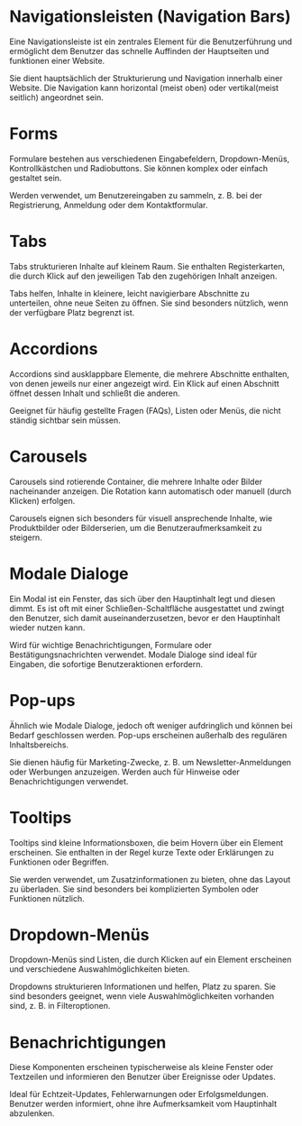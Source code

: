 
 # Navigationsleisten (Navigation Bars)

 Eine Navigationsleiste ist ein zentrales Element für die Benutzerführung und ermöglicht dem Benutzer das schnelle Auffinden der Hauptseiten und funktionen einer Website.

  Sie dient hauptsächlich der Strukturierung und Navigation innerhalb einer Website. Die Navigation kann horizontal (meist oben) oder vertikal(meist seitlich) angeordnet sein.

  # Forms
  Formulare bestehen aus verschiedenen Eingabefeldern, Dropdown-Menüs, Kontrollkästchen und Radiobuttons. Sie können komplex oder einfach gestaltet sein.

  Werden verwendet, um Benutzereingaben zu sammeln, z. B. bei der Registrierung, Anmeldung oder dem Kontaktformular.

  # Tabs
  Tabs strukturieren Inhalte auf kleinem Raum. Sie enthalten Registerkarten, die durch Klick auf den jeweiligen Tab den zugehörigen Inhalt anzeigen.

 Tabs helfen, Inhalte in kleinere, leicht navigierbare Abschnitte zu unterteilen, ohne neue Seiten zu öffnen. Sie sind besonders nützlich, wenn der verfügbare Platz begrenzt ist.

# Accordions
 Accordions sind ausklappbare Elemente, die mehrere Abschnitte enthalten, von denen jeweils nur einer angezeigt wird. Ein Klick auf einen Abschnitt öffnet dessen Inhalt und schließt die anderen.

 Geeignet für häufig gestellte Fragen (FAQs), Listen oder Menüs, die nicht ständig sichtbar sein müssen.

 # Carousels 
 Carousels sind rotierende Container, die mehrere Inhalte oder Bilder nacheinander anzeigen. Die Rotation kann automatisch oder manuell (durch Klicken) erfolgen.

  Carousels eignen sich besonders für visuell ansprechende Inhalte, wie Produktbilder oder Bilderserien, um die Benutzeraufmerksamkeit zu steigern.

  # Modale Dialoge
  Ein Modal ist ein Fenster, das sich über den Hauptinhalt legt und diesen dimmt. Es ist oft mit einer Schließen-Schaltfläche ausgestattet und zwingt den Benutzer, sich damit auseinanderzusetzen, bevor er den Hauptinhalt wieder nutzen kann.

  Wird für wichtige Benachrichtigungen, Formulare oder Bestätigungsnachrichten verwendet. Modale Dialoge sind ideal für Eingaben, die sofortige Benutzeraktionen erfordern.

# Pop-ups
Ähnlich wie Modale Dialoge, jedoch oft weniger aufdringlich und können bei Bedarf geschlossen werden. Pop-ups erscheinen außerhalb des regulären Inhaltsbereichs.

Sie dienen häufig für Marketing-Zwecke, z. B. um Newsletter-Anmeldungen oder Werbungen anzuzeigen. Werden auch für Hinweise oder Benachrichtigungen verwendet.

# Tooltips
Tooltips sind kleine Informationsboxen, die beim Hovern über ein Element erscheinen. Sie enthalten in der Regel kurze Texte oder Erklärungen zu Funktionen oder Begriffen.

Sie werden verwendet, um Zusatzinformationen zu bieten, ohne das Layout zu überladen. Sie sind besonders bei komplizierten Symbolen oder Funktionen nützlich.


# Dropdown-Menüs

Dropdown-Menüs sind Listen, die durch Klicken auf ein Element erscheinen und verschiedene Auswahlmöglichkeiten bieten.

Dropdowns strukturieren Informationen und helfen, Platz zu sparen. Sie sind besonders geeignet, wenn viele Auswahlmöglichkeiten vorhanden sind, z. B. in Filteroptionen.

# Benachrichtigungen
Diese Komponenten erscheinen typischerweise als kleine Fenster oder Textzeilen und informieren den Benutzer über Ereignisse oder Updates.

 Ideal für Echtzeit-Updates, Fehlerwarnungen oder Erfolgsmeldungen. Benutzer werden informiert, ohne ihre Aufmerksamkeit vom Hauptinhalt abzulenken.